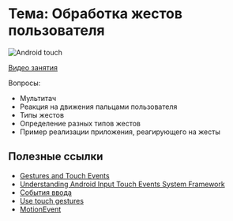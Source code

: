 # Тема: Обработка жестов пользователя

![Android touch](http://www.vogella.com/tutorials/AndroidTouch/img/xandroidtouch10.png.pagespeed.ic.P0F_sA_glU.png)

[Видео занятия](https://youtu.be/YSoAxzzm5Eo)

Вопросы:

*	Мультитач
*	Реакция на движения пальцами пользователя
*	Типы жестов
*	Определение разных типов жестов
*	Пример реализации приложения, реагирующего на жесты


	
## Полезные ссылки

* [Gestures and Touch Events](https://guides.codepath.com/android/gestures-and-touch-events)
* [Understanding Android Input Touch Events System Framework ](http://codetheory.in/understanding-android-input-touch-events/)
* [События ввода](https://developer.android.com/guide/topics/ui/ui-events?hl=ru)
* [Use touch gestures](https://developer.android.com/training/gestures/)
* [MotionEvent](https://developer.android.com/reference/android/view/MotionEvent?hl=ru)
